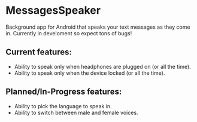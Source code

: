 # MessagesSpeaker
Background app for Android that speaks your text messages as they come in. Currently in develoment so expect tons of bugs!

## Current features:
* Ability to speak only when headphones are plugged on (or all the time).
* Ability to speak only when the device locked (or all the time).

## Planned/In-Progress features:
* Ability to pick the language to speak in.
* Ability to switch between male and female voices.
